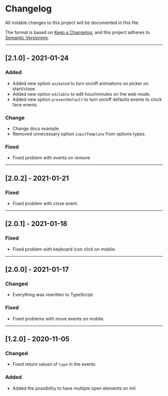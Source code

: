 # Changelog

All notable changes to this project will be documented in this file.

The format is based on [Keep a Changelog](https://keepachangelog.com/en/1.0.0/),
and this project adheres to [Semantic Versioning](https://semver.org/spec/v2.0.0.html).

---

## [2.1.0] - 2021-01-24

### Added

- Added new option <code>animated</code> to turn on/off animations on picker on start/close.
- Added new option <code>editable</code> to edit hour/minutes on the web mode.
- Added new option <code>preventDefault</code> to turn on/off defaults events to clock face events.

### Change

- Change docs example
- Removed unnecessary option <code>inputTemplate</code> from options types.

### Fixed

- Fixed problem with events on remove

---

## [2.0.2] - 2021-01-21

### Fixed

- Fixed problem with close event.

---

## [2.0.1] - 2021-01-18

### Fixed

- Fixed problem with keyboard icon click on mobile.

---

## [2.0.0] - 2021-01-17

### Changed

- Everything was rewritten to TypeScript

### Fixed

- Fixed problems with move events on mobile.

---

## [1.2.0] - 2020-11-05

### Changed

- Fixed return values of <code>type</code> in the events

### Added

- Added the possibility to have multiple open elements on init

[1.1.0]: https://github.com/olivierlacan/keep-a-changelog/compare/v1.0.0...v1.1.0
